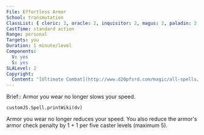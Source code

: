 ```yaml
---
File: Effortless Armor
School: transmutation
ClassList: { cleric: 2, oracle: 2, inquisitor: 2, magus: 2, paladin: 2, ranger: 2, occultist: 2, psychic: 2 }
CastTime: standard action
Range: personal
Targets: you
Duration: 1 minute/level
Components:
  V: yes
  S: yes
SLALevel: 2
Copyright:
  Content: "[Ultimate Combat](http://www.d20pfsrd.com/magic/all-spells/e/effortless-armor)"
---
```

Brief:: Armor you wear no longer slows your speed.

```dataviewjs
customJS.Spell.printWiki(dv)
```

Armor you wear no longer reduces your speed. You also reduce the armor's armor check penalty by 1 + 1 per five caster levels (maximum 5).
